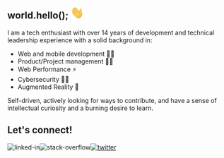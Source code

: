 ## world.hello(); <img src="https://raw.githubusercontent.com/ABSphreak/ABSphreak/master/gifs/Hi.gif" width="30px">
I am a tech enthusiast with over 14 years of development and technical leadership experience with a solid background in:

* Web and mobile development 👨‍💻
* Product/Project management 🙎‍♂️
* Web Performance ⚡
* Cybersecurity 🐱‍👤
* Augmented Reality 🤟
 
Self-driven, actively looking for ways to contribute, and have a sense of intellectual curiosity and a burning desire to learn.
<br>

## Let's connect!

[<img align="left" alt="linked-in" src="https://img.shields.io/badge/linkedin-%230077B5.svg?&style=for-the-badge&logo=linkedin&logoColor=white"/>](https://www.linkedin.com/in/ramizebian/)

[<img align="left" alt="stack-overflow" src="https://img.shields.io/badge/stack%20overflow-FE7A16?logo=stack-overflow&logoColor=white&style=for-the-badge" />](https://stackoverflow.com/users/6859050/rami-zebian)

  <a href="https://twitter.com/ramizebian">
  <img alt="twitter" src="https://img.shields.io/badge/twitter-%231DA1F2.svg?&style=for-the-badge&logo=twitter&logoColor=white" />
  </a>
